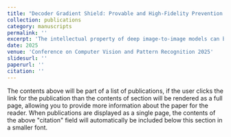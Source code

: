 ```yaml
---
title: "Decoder Gradient Shield: Provable and High-Fidelity Prevention of Gradient-Based Box-Free Watermark Removal"
collection: publications
category: manuscripts
permalink: ''
excerpt: 'The intellectual property of deep image-to-image models can be protected by the so-called box-free watermarking. It uses an encoder and a decoder, respectively, to embed into and extract from the model's output images invisible copyright marks. Prior works have improved watermark robustness, focusing on the design of better watermark encoders. In this paper, we reveal an overlooked vulnerability of the unprotected watermark decoder which is jointly trained with the encoder and can be exploited to train a watermark removal network. To defend against such an attack, we propose the decoder gradient shield (DGS) as a protection layer in the decoder API to prevent gradient-based watermark removal with a closed-form solution. The fundamental idea is inspired by the classical adversarial attack, but is utilized for the first time as a defensive mechanism in the box-free model watermarking. We then demonstrate that DGS can reorient and rescale the gradient directions of watermarked queries and stop the watermark remover's training loss from converging to the level without DGS, while retaining decoder output image quality. Experimental results verify the effectiveness of proposed method. Code of paper will be made available upon acceptance.'
date: 2025
venue: 'Conference on Computer Vision and Pattern Recognition 2025'
slidesurl: ''
paperurl: ''
citation: ''
---
```


The contents above will be part of a list of publications, if the user clicks the link for the publication than the contents of section will be rendered as a full page, allowing you to provide more information about the paper for the reader. When publications are displayed as a single page, the contents of the above "citation" field will automatically be included below this section in a smaller font.
